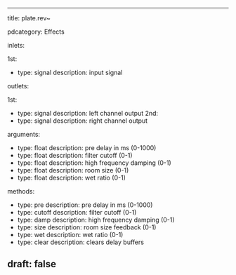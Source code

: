 --- 


title: plate.rev~

pdcategory: Effects

inlets:

  1st:
  - type: signal
    description: input signal

outlets:

  1st:
  - type: signal
    description: left channel output
  2nd:
  - type: signal
    description: right channel output

arguments:
  - type: float
    description: pre delay in ms (0-1000)
  - type: float
    description: filter cutoff (0-1)
  - type: float
    description: high frequency damping (0-1)
  - type: float
    description: room size (0-1)
  - type: float
    description: wet ratio (0-1)

methods:
  - type: pre <float>
    description: pre delay in ms (0-1000)
  - type: cutoff <float>
    description: filter cutoff (0-1)
  - type: damp <float>
    description: high frequency damping (0-1)
  - type: size <float>
    description: room size feedback (0-1)
  - type: wet <float>
    description: wet ratio (0-1)
  - type: clear
    description: clears delay buffers



draft: false
---